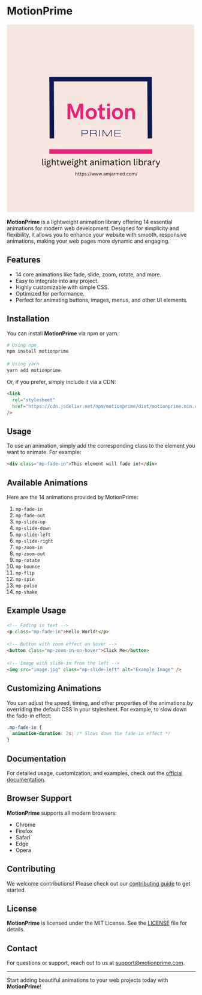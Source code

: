 # MotionPrime

[![MotionPrime](./logo.png)](https://www.amjarmed.com/)

**MotionPrime** is a lightweight animation library offering 14 essential animations for modern web development. Designed for simplicity and flexibility, it allows you to enhance your website with smooth, responsive animations, making your web pages more dynamic and engaging.

## Features

- 14 core animations like fade, slide, zoom, rotate, and more.
- Easy to integrate into any project.
- Highly customizable with simple CSS.
- Optimized for performance.
- Perfect for animating buttons, images, menus, and other UI elements.

## Installation

You can install **MotionPrime** via npm or yarn.

```bash
# Using npm
npm install motionprime

# Using yarn
yarn add motionprime
```

Or, if you prefer, simply include it via a CDN:

```html
<link
  rel="stylesheet"
  href="https://cdn.jsdelivr.net/npm/motionprime/dist/motionprime.min.css"
/>
```

## Usage

To use an animation, simply add the corresponding class to the element you want to animate. For example:

```html
<div class="mp-fade-in">This element will fade in!</div>
```

## Available Animations

Here are the 14 animations provided by MotionPrime:

1. `mp-fade-in`
2. `mp-fade-out`
3. `mp-slide-up`
4. `mp-slide-down`
5. `mp-slide-left`
6. `mp-slide-right`
7. `mp-zoom-in`
8. `mp-zoom-out`
9. `mp-rotate`
10. `mp-bounce`
11. `mp-flip`
12. `mp-spin`
13. `mp-pulse`
14. `mp-shake`

## Example Usage

```html
<!-- Fading in text -->
<p class="mp-fade-in">Hello World!</p>

<!-- Button with zoom effect on hover -->
<button class="mp-zoom-in-on-hover">Click Me</button>

<!-- Image with slide-in from the left -->
<img src="image.jpg" class="mp-slide-left" alt="Example Image" />
```

## Customizing Animations

You can adjust the speed, timing, and other properties of the animations by overriding the default CSS in your stylesheet. For example, to slow down the fade-in effect:

```css
.mp-fade-in {
  animation-duration: 2s; /* Slows down the fade-in effect */
}
```

## Documentation

For detailed usage, customization, and examples, check out the [official documentation](https://motionprime.com/docs).

## Browser Support

**MotionPrime** supports all modern browsers:

- Chrome
- Firefox
- Safari
- Edge
- Opera

## Contributing

We welcome contributions! Please check out our [contributing guide](https://github.com/your-username/motionprime/blob/main/CONTRIBUTING.md) to get started.

## License

**MotionPrime** is licensed under the MIT License. See the [LICENSE](https://github.com/your-username/motionprime/blob/main/LICENSE) file for details.

## Contact

For questions or support, reach out to us at [support@motionprime.com](mailto:support@motionprime.com).

---

Start adding beautiful animations to your web projects today with **MotionPrime**!
